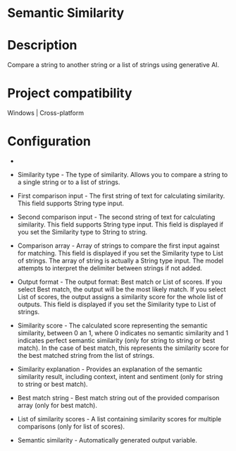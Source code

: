﻿# Semantic Similarity

# Description

Compare a string to another string or a list of strings using generative AI.

# Project compatibility

Windows | Cross-platform

# Configuration

* 
* Similarity type - The type of similarity. Allows you to compare a string to a single string or to a list of strings.
* First comparison input - The first string of text for calculating similarity. This field supports String type input.
* Second comparison input - The second string of text for calculating similarity. This field supports String type input. This field is displayed if you set the Similarity type to String to string.
* Comparison array - Array of strings to compare the first input against for matching. This field is displayed if you set the Similarity type to List of strings. The array of string is actually a String type input. The model attempts to interpret the delimiter between strings if not added.
* Output format - The output format: Best match or List of scores. If you select Best match, the output will be the most likely match. If you select List of scores, the output assigns a similarity score for the whole list of outputs. This field is displayed if you set the Similarity type to List of strings.





* Similarity score - The calculated score representing the semantic similarity, between 0 an 1, where 0 indicates no semantic similarity and 1 indicates perfect semantic similarity (only for string to string or best match). In the case of best match, this represents the similarity score for the best matched string from the list of strings.
* Similarity explanation - Provides an explanation of the semantic similarity result, including context, intent and sentiment (only for string to string or best match).
* Best match string - Best match string out of the provided comparison array (only for best match).
* List of similarity scores - A list containing similarity scores for multiple comparisons (only for list of scores).
* Semantic similarity - Automatically generated output variable.
